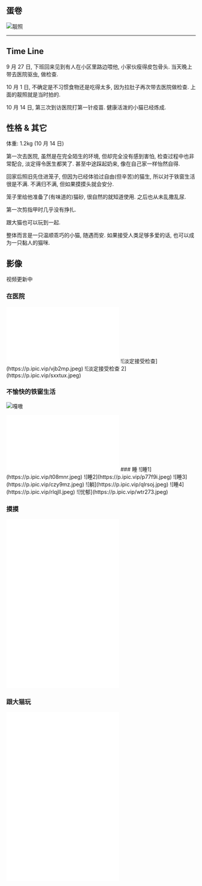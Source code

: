 ## 蛋卷

![靓照](https://p.ipic.vip/da9cb7.jpeg)

---

## Time Line

9 月 27 日, 下班回来见到有人在小区里路边喂他, 小家伙瘦得皮包骨头.
当天晚上带去医院驱虫, 做检查.

10 月 1 日, 不确定是不习惯食物还是吃得太多, 因为拉肚子再次带去医院做检查. 上面的靓照就是当时拍的.

10 月 14 日, 第三次到访医院打第一针疫苗. 健康活泼的小猫已经炼成.

## 性格 & 其它

体重: 1.2kg (10 月 14 日)

第一次去医院, 虽然是在完全陌生的环境, 但却完全没有感到害怕, 检查过程中也非常配合, 淡定得令医生都笑了. 甚至中途踩起奶来, 像在自己家一样怡然自得.

回家后照旧先住进笼子, 但因为已经体验过自由(但辛苦)的猫生, 所以对于铁窗生活很是不满. 不满归不满, 但如果摸摸头就会安分.

笼子里给他准备了(有味道的)猫砂, 很自然的就知道使用. 之后也从未乱撒乱尿.

第一次剪指甲时几乎没有挣扎.

跟大猫也可以玩到一起.

整体而言是一只温顺乖巧的小猫, 随遇而安. 如果接受人类足够多爱的话, 也可以成为一只黏人的猫咪.

## 影像

视频更新中

### 在医院

<iframe src="//player.bilibili.com/player.html?aid=662209317&bvid=BV1bh4y1q7ar&cid=1301573356&p=1" scrolling="no" border="0" frameborder="no" framespacing="0" allowfullscreen="true"></iframe>
![淡定接受检查](https://p.ipic.vip/vjb2mp.jpeg)
![淡定接受检查 2](https://p.ipic.vip/sxxtux.jpeg)

### 不愉快的铁窗生活

![嘎嗷](https://p.ipic.vip/61gbr9.jpeg)

<iframe src="//player.bilibili.com/player.html?aid=407197211&bvid=BV1ZG41117tv&cid=1301579267&p=1" scrolling="no" border="0" frameborder="no" framespacing="0" allowfullscreen="true"> </iframe>
### 睡
![睡1](https://p.ipic.vip/t08mnr.jpeg)
![睡2](https://p.ipic.vip/p77f9i.jpeg)
![睡3](https://p.ipic.vip/czy9mz.jpeg)
![躺](https://p.ipic.vip/qlrsoj.jpeg)
![睡4](https://p.ipic.vip/rlqjll.jpeg)
![忧郁](https://p.ipic.vip/wtr273.jpeg)

### 摸摸

<iframe src="//player.bilibili.com/player.html?aid=619722105&bvid=BV1P84y1d7gm&cid=1301583580&p=1" scrolling="no" border="0" frameborder="no" framespacing="0" allowfullscreen="true"> </iframe>
<iframe src="//player.bilibili.com/player.html?aid=619664358&bvid=BV1Y84y127La&cid=1301584491&p=1" scrolling="no" border="0" frameborder="no" framespacing="0" allowfullscreen="true"> </iframe>
<iframe src="//player.bilibili.com/player.html?aid=277143467&bvid=BV1pw411c7pn&cid=1301581606&p=1" scrolling="no" border="0" frameborder="no" framespacing="0" allowfullscreen="true"> </iframe>

### 跟大猫玩

<iframe src="//player.bilibili.com/player.html?aid=662231459&bvid=BV1sh4y1q7Np&cid=1301584095&p=1" scrolling="no" border="0" frameborder="no" framespacing="0" allowfullscreen="true"> </iframe>
<iframe src="//player.bilibili.com/player.html?aid=619737311&bvid=BV1f84y1R7bS&cid=1301582894&p=1" scrolling="no" border="0" frameborder="no" framespacing="0" allowfullscreen="true"> </iframe>
<iframe src="//player.bilibili.com/player.html?aid=619665454&bvid=BV1a84y127bu&cid=1301582201&p=1" scrolling="no" border="0" frameborder="no" framespacing="0" allowfullscreen="true"> </iframe>
